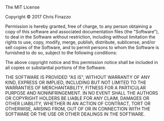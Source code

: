 The MIT License

Copyright &copy; 2017 Chris Finazzo

Permission is hereby granted&#44; free of charge&#44; to any person obtaining a copy of this software and associated documentation files &#40;the &quot;Software&quot;&#41;&#44; to deal in the Software without restriction&#44; including without limitation the rights to use&#44; copy&#44; modify&#44; merge&#44; publish&#44; distribute&#44; sublicense&#44; and/or sell copies of the Software&#44; and to permit persons to whom the Software is furnished to do so, subject to the following conditions&#58;

The above copyright notice and this permission notice shall be included in all copies or substantial portions of the Software&#46;

THE SOFTWARE IS PROVIDED "AS IS", WITHOUT WARRANTY OF ANY KIND&#44; EXPRESS OR IMPLIED&#44; INCLUDING BUT NOT LIMITED TO THE WARRANTIES OF MERCHANTABILITY&#44; FITNESS FOR A PARTICULAR PURPOSE AND NONINFRINGEMENT&#46; IN NO EVENT SHALL THE AUTHORS OR COPYRIGHT HOLDERS BE LIABLE FOR ANY CLAIM&#44; DAMAGES OR OTHER LIABILITY&#44; WHETHER IN AN ACTION OF CONTRACT&#44; TORT OR OTHERWISE&#44; ARISING FROM&#44; OUT OF OR IN CONNECTION WITH THE SOFTWARE OR THE USE OR OTHER DEALINGS IN THE SOFTWARE&#46;